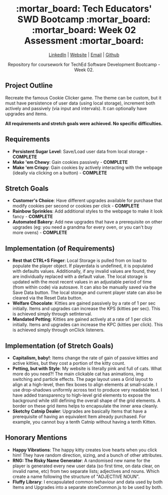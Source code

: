 <div align="center">
  <h1>:mortar_board: Tech Educators' SWD Bootcamp :mortar_board:<br/>:mortar_board: Week 02 Assessment :mortar_board:</h1>
  <p>
    <a href="http://www.LinkedIn.com/in/kevin-barr1988">LinkedIn</a> |
    <a href="http://kjb88.github.io">Website</a> |
    <a href="mailto:kevinbarr.business@gmail.com">Email</a> |
    <a href="https://github.com/KJB88">Github</a>
  </p>
<p>
  Repository for coursework for TechEd Software Development Bootcamp - Week 02.
</p>
</div>
<section>
<h2>Project Outline</h2>
<p>
  
Recreate the famous Cookie Clicker game. The theme can be custom, but it must have persistence of user data (using local storage), increment both actively and passively (via input and intervals). It can optionally have upgrades and items.
</p>
  <b>All requirements and stretch goals were achieved. No specific difficulties.</b>
</section>
<section>
  <h2>Requirements</h2>
  <ul>
    <li><b>Persistent Sugar Level</b>: Save/Load user data from local storage - <b>COMPLETE</b></li>
    <li><b>Make 'em Chewy</b>: Gain cookies passively - <b>COMPLETE</b></li>
    <li><b>Make 'em Crispy</b>: Gain cookies by actively interacting with the webpage (ideally via clicking on a button) - <b>COMPLETE</b></li>
  </ul>
</section>
<section>
  <h2>Stretch Goals</h2>
  <ul>
    <li><b>Customer's Choice</b>: Have different upgrades available for purchase that modify cookies per second or cookies per click - <b>COMPLETE</b></li>
    <li><b>Rainbow Sprinkles</b>: Add additional styles to the webpage to make it look fancy - <b>COMPLETE</b></li>
    <li><b>Automated Bakery</b>: Add new upgrades that have a prerequisite on other upgrades (eg: you need a grandma for every oven, or you can't buy more ovens) - <b>COMPLETE</b></li>
  </ul>
</section>
<section>
  <h2>Implementation (of Requirements)</h2>
  <ul>
    <li><b>Rest that CTRL+S Finger</b>: Local Storage is pulled from on load to populate the player object. If playerdata is undefined, it is populated with defaults values. Additionally, if any invalid values are found, they are individually replaced with a default value. The local storage is updated with the most recent values in an adjustable period of time (from within code) via autosave. It can also be manually saved via the Save Data button. The local storage and current player state can also be cleared via the Reset Data button.</li>
  <li><b>Welfare Chocolate</b>: Kitties are gained passively by a rate of 1 per sec initially. Items and upgrades can increase the KPS (kitties per sec). This is achieved simply through setInterval.</li>
  <li><b>Mandated Petting</b>: Kitties are gained actively at a rate of 1 per click initially. Items and upgrades can increase the KPC (kitties per click). This is achieved simply through onClick listeners.</li>
  </ul>
  </section>
<section>
  <h2>Implementation (of Stretch Goals)</h2>
  <ul>
    <li><b>Capitalism, baby!</b>: Items change the rate of gain of passive kitties and active kitties, but they cost a portion of the kitty count.</li>
    <li><b>Petting, but with Style</b>: My website is literally pink and full of cats. What more do you need?! The main clickable cat has animations, img switching and particle effects. The page layout uses a Grid layout to align at a high-level, then flex boxes to align elements at small-scale. I use drop-shadows uniformly across text to produce very readable text. I have added transparency to high-level grid elements to expose the background while still defining the overall shape of the grid elements. A border on these grid items helps to encapsulate the inner area cleanly.</li>
    <li><b>Sketchy Catnip Dealer</b>: Upgrades are basically Items that have a prerequisite of having an equivalent Item already purchased. For example, you cannot buy a tenth Catnip without having a tenth Kitten.</li>
  </ul>
</section>
<section>
  <h2>Honorary Mentions</h2>
  <ul>
    <li><b>Happy Vibrations</b>: The happy kitty creates love hearts when you click him! They have random direction, sizing, and a bunch of other attributes.</li>
    <li><b>RNG: The Risky Name Generator</b>: A randomised new name for the player is generated every new user data (so first time, on data clear, on invalid name, etc) from two separate lists; adjectives and nouns. Which create a name following the structure of "ADJECTIVE NOUN". </li>
    <li><b>Fluffy Library</b>: I encapsulated common behaviour and data used by both Items and Upgrades into a separate storeCommon.js to be used by both.</li>
  </ul>
</section>

